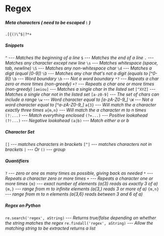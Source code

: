 # Regex  

##### Meta characters ( *need to be escaped* `\` ) 
`.[{()\^$|?*+`  

##### Snippets 
`^` --- *Matches the beginning of a line* 
`$` --- *Matches the end of a line* 
`.` --- *Matches any character except new line* 
`\s` --- *Matches whitespace (space, tab, newline)* 
`\S` --- *Matches any non-whitespace char* 
`\d` --- *Matches a digit (equal [0-9])* 
`\D` --- *Matches any char that's not a digit (equals to [^0-9])* 
`\b` --- *Word boundary* 
`\b` --- *Not a word boundary* 
`*?` --- *Repeats a char zero or more times (non-greedy)* 
`+?` --- *Repeats a char one or more times (non-greedy)* 
`[aeiou]` --- *Matches a single char in the listed set* 
`[^XYZ]` --- *Matches a single char not in the listed set* 
`[a-z0-9]` --- *The set of chars can include a range* 
`\w` --- *Word character equal to [a-zA-Z0-9_]* 
`\W` --- *Not a word character equal to [^a-zA-Z0-9_]* 
`a{3}` --- *Will match the a character exactly three times* 
`a{m,n}` --- *Will match the a character m to n times* 
`(?:...)` --- *Match everything enclosed* 
`(?=...)` --- *Positive lookahead* 
`(?!...)` --- *Negative lookahead* 
`(a|b)` ---	*Match either a or b*  

##### Character Set 
`[]` --- *matches characters in brackets* 
`[^]` --- *matches characters not in brackets* 
`|` --- *Or* 
`()` --- *group*  

##### Quantifiers 
`?`     --- *zero or one as many times as possible, giving back as needed* 
`*`     --- *Repeats a character zero or more times* 
`+`     --- *Repeats a character one or more times* 
`{m}`   --- *exact number of elements (a{3} reads as exactly 3 of a)* 
`{m,}`  --- *range from m to infinite elements (a{3,} reads 3 or more of a)* 
`{m,n}` --- *range from m to n elements (a{3,6} reads between 3 and 6 of a)*  

##### Regex on Python 
`re.search('regex', aString)` --- *Returns true/false depending on whether the string matches the regex* 
`re.findall('regex', aString)` --- *Allow the matching string to be extracted returns a list* 